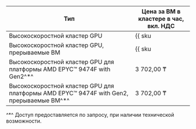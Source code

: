 Тип | Цена за ВМ в кластере в час, вкл. НДС 
--- | ---
Высокоскоростной кластер GPU | {{ sku|KZT|compute.vm.gpu.infiniband.ic|string }}
Высокоскоростной кластер GPU, прерываемые ВМ | {{ sku|KZT|compute.vm.gpu.infiniband.ic.preemptible|string }}
Высокоскоростной кластер GPU для платформы AMD EPYC™ 9474F with Gen2^*^ | 3 702,00 ₸
Высокоскоростной кластер GPU для платформы AMD EPYC™ 9474F with Gen2, прерываемые ВМ^*^ | 3 702,00 ₸

^*^ Доступ предоставляется по запросу, при наличии технической возможности.